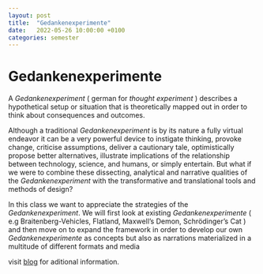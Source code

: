 ```yaml
---
layout: post
title:  "Gedankenexperimente"
date:   2022-05-26 10:00:00 +0100
categories: semester
---
```


# Gedankenexperimente


A *Gedankenexperiment* ( german for *thought experiment* ) describes a hypothetical setup or situation that is theoretically mapped out in order to think about consequences and outcomes.

Although a traditional *Gedankenexperiment* is by its nature a fully virtual endeavor it can be a very powerful device to instigate thinking, provoke change, criticise assumptions, deliver a cautionary tale, optimistically propose better alternatives, illustrate implications of the relationship between technology, science, and humans, or simply entertain. But what if we were to combine these dissecting, analytical and narrative qualities of the *Gedankenexperiment* with the transformative and translational tools and methods of design?

In this class we want to appreciate the strategies of the *Gedankenexperiment*. We will first look at existing *Gedankenexperimente* ( e.g Braitenberg-Vehicles, Flatland, Maxwell’s Demon, Schrödinger’s Cat ) and then move on to expand the framework in order to develop our own *Gedankenexperimente* as concepts but also as narrations materialized in a multitude of different formats and media

visit [blog](https://blogs.digitalmedia-bremen.de/gedankenexperimente/) for aditional information.



